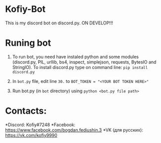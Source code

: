 Kofiy-Bot
=======

This is my discord bot on discord.py. ON DEVELOP!!!

# Runing bot
1. To run bot, you need have instaled python and some modules (discord.py, PIL, urllib, bs4, inspect, simplejson, requests, BytesIO and StringIO). To install discord.py type on command line: `pip install discord.py`

2. In `bot.py` file, edit line `30.` to `BOT_TOKEN = "<YOUR BOT TOKEN HERE>"` 

3. Run bot.py (in `bot` directory) using `python <bot.py file path>`

# Contacts:
*Discord: Kofiy#7248
*Facebook: https://www.facebook.com/bogdan.fediushin.3
*VK (для русских): https://vk.com/kofiy9990
